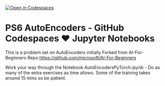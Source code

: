 [![Open in Codespaces](https://classroom.github.com/assets/launch-codespace-f4981d0f882b2a3f0472912d15f9806d57e124e0fc890972558857b51b24a6f9.svg)](https://classroom.github.com/open-in-codespaces?assignment_repo_id=10557957)
# PS6 AutoEncoders - GitHub Codespaces ♥️ Jupyter Notebooks

This is a problem set on AutoEncoders initially Forked from AI-For-Beginners Repo https://github.com/microsoft/AI-For-Beginners 

Work your way through the Notebook AutoEncodersPyTorch.ipynb - Do as many of the extra exercises as time allows.
Some of the training takes around 15 mins so be patient. 
